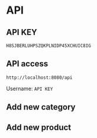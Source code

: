# API

## API KEY
`H8SJBERLUHPSZQKPLNIDP45XCHUIC8IG`

## API access
`http://localhost:8080/api`

Username: `API KEY`

## Add new category

## Add new product